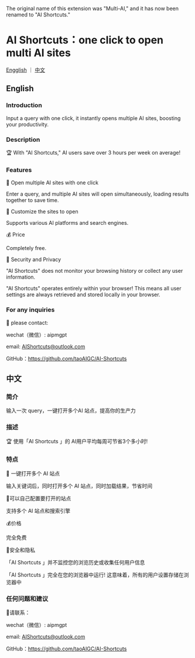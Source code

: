 
The original name of this extension was "Multi-AI," and it has now been renamed to "AI Shortcuts."



# AI Shortcuts：one click to open multi AI sites


[Engglish](https://github.com/taoAIGC/AI-Shortcuts/blob/master/README.md#english )   ｜   [中文](https://github.com/taoAIGC/AI-Shortcuts/blob/master/README.md#%E4%B8%AD%E6%96%87) 


## English 

### Introduction

Input a  query with one click,  it  instantly opens multiple AI sites, boosting your productivity.

### Description

🏆 With "AI Shortcuts," AI users save over 3 hours per week on average!

### Features

🤖 Open multiple AI sites with one click

Enter a query, and multiple AI sites will open simultaneously, loading results together to save time.

🔨 Customize the sites to open

Supports various AI platforms and search engines.

💰 Price

Completely free.

🔐 Security and Privacy

"AI Shortcuts" does not monitor your browsing history or collect any user information.

"AI Shortcuts" operates entirely within your browser! This means all user settings are always retrieved and stored locally in your browser.


### For any inquiries 
🙋 please contact:

wechat（微信）: aipmgpt

email:  AIShortcuts@outlook.com

GitHub：https://github.com/taoAIGC/AI-Shortcuts


## 中文 


### 简介

输入一次 query，一键打开多个AI 站点，提高你的生产力   

### 描述

🏆 使用「AI Shortcuts 」的 AI用户平均每周可节省3个多小时! 

### 特点

🤖 一键打开多个 AI 站点

输入关键词后，同时打开多个 AI 站点，同时加载结果，节省时间

🔨可以自己配置要打开的站点

支持多个 AI 站点和搜索引擎

💰价格

完全免费

🔐安全和隐私

「AI Shortcuts 」并不监控您的浏览历史或收集任何用户信息

「AI Shortcuts 」完全在您的浏览器中运行! 这意味着，所有的用户设置存储在浏览器中


### 任何问题和建议
💌请联系：

wechat（微信）: aipmgpt

email:  AIShortcuts@outlook.com

GitHub：https://github.com/taoAIGC/AI-Shortcuts

